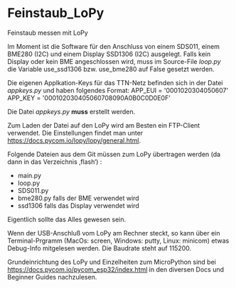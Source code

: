 # Feinstaub_LoPy
Feinstaub messen mit LoPy

Im Moment ist die Software für den Anschluss von einem SDS011, einem BME280 (I2C) und einem Display SSD1306 (I2C) ausgelegt.
Falls kein Display oder kein BME angeschlossen wird, muss im Source-File *loop.py* die Variable use_ssd1306 bzw. use_bme280 auf False gesetzt werden.

Die eigenen Applkation-Keys für das TTN-Netz befinden sich in der Datei *appkeys.py* und haben folgendes Format:
    APP_EUI = '0001020304050607'
    APP_KEY = '000102030405060708090A0B0C0D0E0F’

Die Datei *appkeys.py* **muss** erstellt werden.

Zum Laden der Datei auf den LoPy wird am Besten ein FTP-Client verwendet. Die Einstellungen findet man unter https://docs.pycom.io/lopy/lopy/general.html.

Folgende Dateien aus dem Git müssen zum LoPy übertragen werden (da dann in das Verzeichnis ‚flash‘) :
* main.py
* loop.py
* SDS011.py   
* bme280.py	  falls der BME verwendet wird
* ssd1306	  falls das Display verwendet wird

Eigentlich sollte das Alles gewesen sein.

Wenn der USB-Anschluß vom LoPy am Rechner steckt, so kann über ein Terminal-Prgramm (MacOs: screen, Windows: putty, Linux: minicom) etwas Debug-Info
mitgelesen werden. Die Baudrate steht auf 115200.

Grundeinrichtung des LoPy und Einzelheiten zum MicroPython sind bei https://docs.pycom.io/pycom_esp32/index.html in den diversen Docs und Beginner Guides nachzulesen.

	
